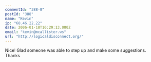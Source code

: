 ```yaml
---
commentId: "388-0"
postId: "388"
name: "Kevin"
ip: "68.46.22.22"
date: 2006-01-18T16:29:13.000Z
email: "kevin@mcallister.ws"
url: "http://logicaldisconnect.org/"
---
```

<p>Nice!  Glad someone was able to step up and make some suggestions.
Thanks</p>